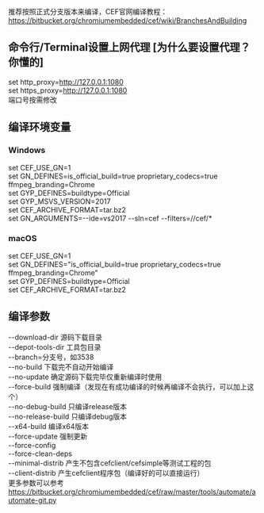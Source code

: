 推荐按照正式分支版本来编译，CEF官网编译教程：https://bitbucket.org/chromiumembedded/cef/wiki/BranchesAndBuilding

## 命令行/Terminal设置上网代理 [为什么要设置代理？你懂的]
set http_proxy=http://127.0.0.1:1080  
set https_proxy=http://127.0.0.1:1080  
端口号按需修改  

## 编译环境变量
### Windows
set CEF_USE_GN=1  
set GN_DEFINES=is_official_build=true proprietary_codecs=true ffmpeg_branding=Chrome  
set GYP_DEFINES=buildtype=Official  
set GYP_MSVS_VERSION=2017  
set CEF_ARCHIVE_FORMAT=tar.bz2  
set GN_ARGUMENTS=--ide=vs2017 --sln=cef --filters=//cef/*  
### macOS
set CEF_USE_GN=1  
set GN_DEFINES="is_official_build=true proprietary_codecs=true ffmpeg_branding=Chrome"  
set GYP_DEFINES=buildtype=Official  
set CEF_ARCHIVE_FORMAT=tar.bz2  

## 编译参数
--download-dir 源码下载目录  
--depot-tools-dir 工具包目录  
--branch=分支号，如3538  
--no-build 下载完不自动开始编译  
--no-update 确定源码下载完毕仅重新编译时使用  
--force-build 强制编译（发现在有成功编译的时候再编译不会执行，可以加上这个）  
--no-debug-build 只编译release版本  
--no-release-build 只编译debug版本  
--x64-build 编译x64版本  
--force-update 强制更新  
--force-config  
--force-clean-deps  
--minimal-distrib 产生不包含cefclient/cefsimple等测试工程的包  
--client-distrib 产生cefclient程序包（编译好的可以直接运行）  
更多参数可以参考 https://bitbucket.org/chromiumembedded/cef/raw/master/tools/automate/automate-git.py
